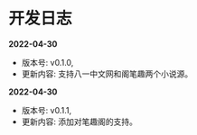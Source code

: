 # 开发日志

**2022-04-30**

- 版本号: v0.1.0, 
- 更新内容: 支持八一中文网和阁笔趣两个小说源。

**2022-04-30**

- 版本号: v0.1.1, 
- 更新内容: 添加对笔趣阁的支持。